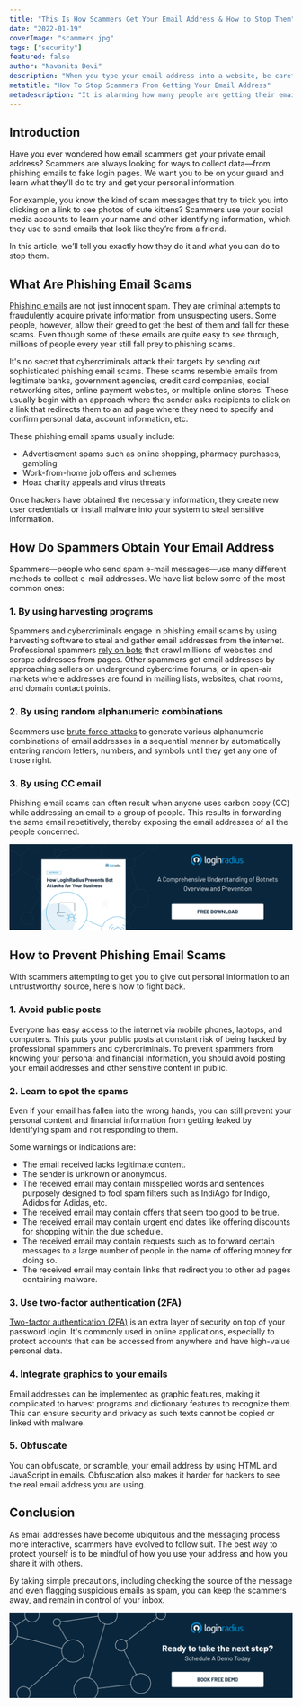 ```yaml
---
title: "This Is How Scammers Get Your Email Address & How to Stop Them"
date: "2022-01-19"
coverImage: "scammers.jpg"
tags: ["security"]
featured: false
author: "Navanita Devi"
description: "When you type your email address into a website, be careful. You might have just given your email address to a scammer. Sadly, this happens all too often and is one of the main ways scammers harvest email addresses. This blog offers solutions on how to stop it from happening."
metatitle: "How To Stop Scammers From Getting Your Email Address"
metadescription: "It is alarming how many people are getting their email address stolen. This blog covers different methods on how to prevent scammers from stealing email addresses."
---
```


## Introduction

Have you ever wondered how email scammers get your private email address? Scammers are always looking for ways to collect data—from phishing emails to fake login pages. We want you to be on your guard and learn what they’ll do to try and get your personal information.

For example, you know the kind of scam messages that try to trick you into clicking on a link to see photos of cute kittens? Scammers use your social media accounts to learn your name and other identifying information, which they use to send emails that look like they’re from a friend.

In this article, we’ll tell you exactly how they do it and what you can do to stop them.


## What Are Phishing Email Scams

[Phishing emails](https://www.loginradius.com/blog/start-with-identity/phishing-for-identity/) are not just innocent spam. They are criminal attempts to fraudulently acquire private information from unsuspecting users. Some people, however, allow their greed to get the best of them and fall for these scams. Even though some of these emails are quite easy to see through, millions of people every year still fall prey to phishing scams.

It's no secret that cybercriminals attack their targets by sending out sophisticated phishing email scams. These scams resemble emails from legitimate banks, government agencies, credit card companies, social networking sites, online payment websites, or multiple online stores. These usually begin with an approach where the sender asks recipients to click on a link that redirects them to an ad page where they need to specify and confirm personal data, account information, etc.

These phishing email spams usually include:



* Advertisement spams such as online shopping, pharmacy purchases, gambling
* Work-from-home job offers and schemes
* Hoax charity appeals and virus threats

Once hackers have obtained the necessary information, they create new user credentials or install malware into your system to steal sensitive information.


## How Do Spammers Obtain Your Email Address

Spammers—people who send spam e-mail messages—use many different methods to collect e-mail addresses. We have list below some of the most common ones: 


### 1. By using harvesting programs

Spammers and cybercriminals engage in phishing email scams by using harvesting software to steal and gather email addresses from the internet. Professional spammers [rely on bots](https://www.loginradius.com/blog/start-with-identity/bot-attacks/) that crawl millions of websites and scrape addresses from pages. Other spammers get email addresses by approaching sellers on underground cybercrime forums, or in open-air markets where addresses are found in mailing lists, websites, chat rooms, and domain contact points.


### 2. By using random alphanumeric combinations 

Scammers use [brute force attacks](https://www.loginradius.com/blog/start-with-identity/brute-force-lockout/) to generate various alphanumeric combinations of email addresses in a sequential manner by automatically entering random letters, numbers, and symbols until they get any one of those right. 


### 3. By using CC email

Phishing email scams can often result when anyone uses carbon copy (CC) while addressing an email to a group of people. This results in forwarding the same email repetitively, thereby exposing the email addresses of all the people concerned.

[![bot-wp](bot-wp.png)](https://www.loginradius.com/resource/how-loginradius-prevents-bot-attacks/)


## How to Prevent Phishing Email Scams  

With scammers attempting to get you to give out personal information to an untrustworthy source, here's how to fight back.


### 1. Avoid public posts

Everyone has easy access to the internet via mobile phones, laptops, and computers. This puts your public posts at constant risk of being hacked by professional spammers and cybercriminals. To prevent spammers from knowing your personal and financial information, you should avoid posting your email addresses and other sensitive content in public.


### 2. Learn to spot the spams 

Even if your email has fallen into the wrong hands, you can still prevent your personal content and financial information from getting leaked by identifying spam and not responding to them.

Some warnings or indications are:



* The email received lacks legitimate content.
* The sender is unknown or anonymous.
* The received email may contain misspelled words and sentences purposely designed to fool spam filters such as IndiAgo for Indigo, Adidos for Adidas, etc.
* The received email may contain offers that seem too good to be true.
* The received email may contain urgent end dates like offering discounts for shopping within the due schedule.
* The received email may contain requests such as to forward certain messages to a large number of people in the name of offering money for doing so.
* The received email may contain links that redirect you to other ad pages containing malware.


### 3. Use two-factor authentication (2FA)

[Two-factor authentication (2FA)](https://www.loginradius.com/docs/developer/guide/mfa/) is an extra layer of security on top of your password login. It's commonly used in online applications, especially to protect accounts that can be accessed from anywhere and have high-value personal data. 


### 4. Integrate graphics to your emails

Email addresses can be implemented as graphic features, making it complicated to harvest programs and dictionary features to recognize them. This can ensure security and privacy as such texts cannot be copied or linked with malware. 


### 5. Obfuscate

You can obfuscate, or scramble, your email address by using HTML and JavaScript in emails. Obfuscation also makes it harder for hackers to see the real email address you are using.


## Conclusion 

As email addresses have become ubiquitous and the messaging process more interactive, scammers have evolved to follow suit. The best way to protect yourself is to be mindful of how you use your address and how you share it with others. 

By taking simple precautions, including checking the source of the message and even flagging suspicious emails as spam, you can keep the scammers away, and remain in control of your inbox.
 



[![LoginRadius Book a Demo](Book-a-demo.png)](https://www.loginradius.com/book-a-demo/)
